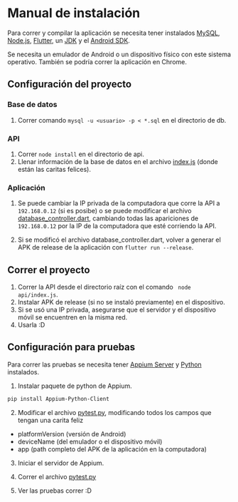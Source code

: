 # Manual de instalación

Para correr y compilar la aplicación se necesita tener instalados [MySQL](https://www.mysql.com/downloads/), [Node.js](https://nodejs.org/en/download/), [Flutter](https://flutter.dev/docs/get-started/install), un [JDK](https://www.oracle.com/java/technologies/downloads/) y el [Android SDK](https://developer.android.com/studio#downloads). 

Se necesita un emulador de Android o un dispositivo físico con este sistema operativo. También se podría correr la aplicación en Chrome.

## Configuración del proyecto

### Base de datos

1. Correr comando `mysql -u <usuario> -p < *.sql` en el directorio de db.

### API

1. Correr `node install` en el directorio de api.
2. Llenar información de la base de datos en el archivo [index.js](api/index.js) (donde están las caritas felices).

### Aplicación

1. Se puede cambiar la IP privada de la computadora que corre la API a `192.168.0.12` (si es posibe) o se puede modificar el archivo [database_controller.dart](app_dif/lib/controller/database_controller.dart), cambiando todas las apariciones de `192.168.0.12` por la IP de la computadora que esté corriendo la API.

2. Si se modificó el archivo database_controller.dart, volver a generar el APK de release de la aplicación con `flutter run --release`.

## Correr el proyecto

1. Correr la API desde el directorio raíz con el comando ` node api/index.js`.
2. Instalar APK de release (si no se instaló previamente) en el dispositivo.
3. Si se usó una IP privada, asegurarse que el servidor y el dispositivo móvil se encuentren en la misma red.
4. Usarla :D

## Configuración para pruebas

Para correr las pruebas se necesita tener [Appium Server](https://github.com/appium/appium-desktop/releases/tag/v1.22.0) y [Python](https://www.python.org/downloads/) instalados.

1. Instalar paquete de python de Appium.
```bash
pip install Appium-Python-Client
```

2. Modificar el archivo [pytest.py](tests/pytest.py), modificando todos los campos que tengan una carita feliz
- platformVersion (versión de Android)
- deviceName (del emulador o el dispositivo móvil)
- app (path completo del APK de la aplicación en la computadora)

3. Iniciar el servidor de Appium.

4. Correr el archivo [pytest.py](tests/pytest.py)

5. Ver las pruebas correr :D